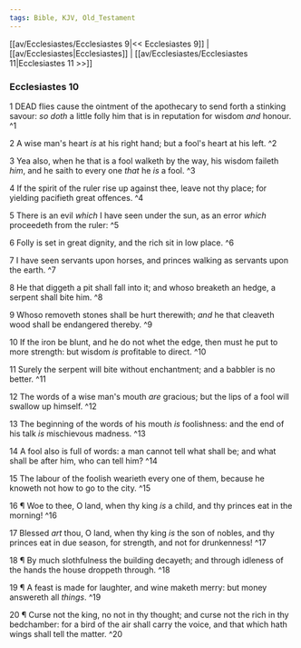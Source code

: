```yaml
---
tags: Bible, KJV, Old_Testament
---
```


[[av/Ecclesiastes/Ecclesiastes 9|<< Ecclesiastes 9]] | [[av/Ecclesiastes|Ecclesiastes]] | [[av/Ecclesiastes/Ecclesiastes 11|Ecclesiastes 11 >>]]

### Ecclesiastes 10

1 DEAD flies cause the ointment of the apothecary to send forth a stinking savour: _so_ _doth_ a little folly him that is in reputation for wisdom _and_ honour. ^1

2 A wise man's heart _is_ at his right hand; but a fool's heart at his left. ^2

3 Yea also, when he that is a fool walketh by the way, his wisdom faileth _him_, and he saith to every one _that_ he _is_ a fool. ^3

4 If the spirit of the ruler rise up against thee, leave not thy place; for yielding pacifieth great offences. ^4

5 There is an evil _which_ I have seen under the sun, as an error _which_ proceedeth from the ruler: ^5

6 Folly is set in great dignity, and the rich sit in low place. ^6

7 I have seen servants upon horses, and princes walking as servants upon the earth. ^7

8 He that diggeth a pit shall fall into it; and whoso breaketh an hedge, a serpent shall bite him. ^8

9 Whoso removeth stones shall be hurt therewith; _and_ he that cleaveth wood shall be endangered thereby. ^9

10 If the iron be blunt, and he do not whet the edge, then must he put to more strength: but wisdom _is_ profitable to direct. ^10

11 Surely the serpent will bite without enchantment; and a babbler is no better. ^11

12 The words of a wise man's mouth _are_ gracious; but the lips of a fool will swallow up himself. ^12

13 The beginning of the words of his mouth _is_ foolishness: and the end of his talk _is_ mischievous madness. ^13

14 A fool also is full of words: a man cannot tell what shall be; and what shall be after him, who can tell him? ^14

15 The labour of the foolish wearieth every one of them, because he knoweth not how to go to the city. ^15

16 ¶ Woe to thee, O land, when thy king _is_ a child, and thy princes eat in the morning! ^16

17 Blessed _art_ thou, O land, when thy king _is_ the son of nobles, and thy princes eat in due season, for strength, and not for drunkenness! ^17

18 ¶ By much slothfulness the building decayeth; and through idleness of the hands the house droppeth through. ^18

19 ¶ A feast is made for laughter, and wine maketh merry: but money answereth all _things_. ^19

20 ¶ Curse not the king, no not in thy thought; and curse not the rich in thy bedchamber: for a bird of the air shall carry the voice, and that which hath wings shall tell the matter. ^20
